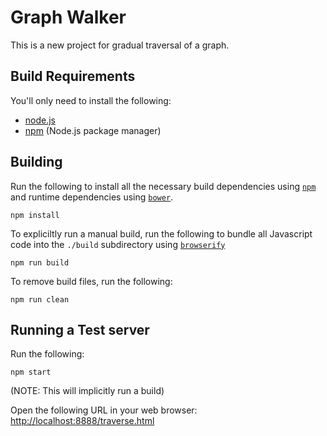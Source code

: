 # Graph Walker

This is a new project for gradual traversal of a graph.

## Build Requirements

You'll only need to install the following:

- [node.js](https://nodejs.org/)
- [npm](https://github.com/npm/npm) (Node.js package manager)

## Building

Run the following to install all the necessary build dependencies using [```npm```](https://github.com/npm/npm) and runtime dependencies using [```bower```](http://bower.io/).

    npm install

To expliciltly run a manual build, run the following to bundle all Javascript code into the ```./build``` subdirectory using [```browserify```](http://browserify.org/)

    npm run build

To remove build files, run the following:

    npm run clean

## Running a Test server

Run the following:

    npm start

(NOTE: This will implicitly run a build)

Open the following URL in your web browser: [http://localhost:8888/traverse.html](http://localhost:8888/traverse.html)
